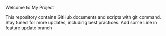Welcome to My Project

This repository contains GitHub documents and scripts with git command. Stay tuned for more updates,
including best practices.
Add some Line in feature update branch
